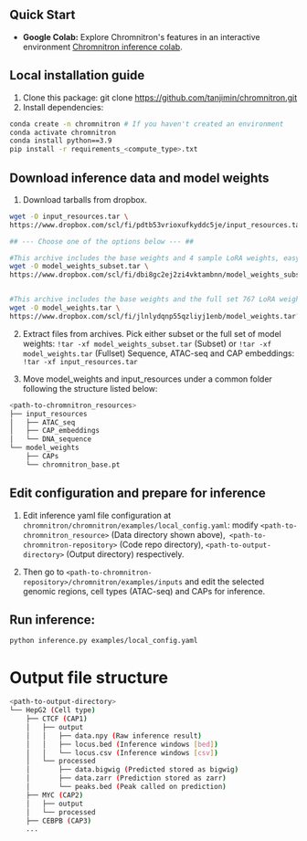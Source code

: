 ## Quick Start
* **Google Colab:** Explore Chromnitron's features in an interactive environment [Chromnitron inference colab](https://colab.research.google.com/drive/1NEgKCjJ4ipGMrtq8MuTmWy4LcahGswjv?usp=sharing).

## Local installation guide

1. Clone this package: git clone https://github.com/tanjimin/chromnitron.git
2. Install dependencies:
```bash
conda create -n chromnitron # If you haven't created an environment
conda activate chromnitron
conda install python==3.9
pip install -r requirements_<compute_type>.txt
```

## Download inference data and model weights
1. Download tarballs from dropbox.
```bash
wget -O input_resources.tar \
https://www.dropbox.com/scl/fi/pdtb53vrioxufkyddc5je/input_resources.tar?rlkey=1re0r0k6cisazqyyspcnrhdhg&st=ykb14uen&dl=1

## --- Choose one of the options below --- ##

#This archive includes the base weights and 4 sample LoRA weights, easy for testing <400MB>.
wget -O model_weights_subset.tar \
https://www.dropbox.com/scl/fi/dbi8gc2ej2zi4vktambnn/model_weights_subset.tar?rlkey=gd69we2pq6awjhkfh944iusdz&st=w0i2zgop&dl=1


#This archive includes the base weights and the full set 767 LoRA weights <24GB>.
wget -O model_weights.tar \
https://www.dropbox.com/scl/fi/jlnlydqnp55qzliyj1enb/model_weights.tar?rlkey=j7fypvzyyqhuw36l5gcgmly9s&st=5ixf4p4z&dl=1
```
2. Extract files from archives.
Pick either subset or the full set of model weights: `!tar -xf model_weights_subset.tar` (Subset) or `!tar -xf model_weights.tar` (Fullset)
Sequence, ATAC-seq and CAP embeddings: `!tar -xf input_resources.tar`

1. Move model_weights and input_resources under a common folder following the structure listed below:
```bash
<path-to-chromnitron_resources>
├── input_resources
│   ├── ATAC_seq
│   ├── CAP_embeddings
│   └── DNA_sequence
└── model_weights
    ├── CAPs
    └── chromnitron_base.pt
```

## Edit configuration and prepare for inference
1. Edit inference yaml file configuration at `chromnitron/chromnitron/examples/local_config.yaml`: modify `<path-to-chromnitron_resource>` (Data directory shown above),` <path-to-chromnitron-repository>` (Code repo directory), `<path-to-output-directory>` (Output directory) respectively.

2. Then go to `<path-to-chromnitron-repository>/chromnitron/examples/inputs` and edit the selected genomic regions, cell types (ATAC-seq) and CAPs for inference.

## Run inference:
```bash
python inference.py examples/local_config.yaml
```

# Output file structure
```bash
<path-to-output-directory>
└── HepG2 (Cell type)
    ├── CTCF (CAP1)
    │   ├── output
    │   │   ├── data.npy (Raw inference result)
    │   │   ├── locus.bed (Inference windows [bed])
    │   │   └── locus.csv (Inference windows [csv])
    │   └── processed
    │       ├── data.bigwig (Predicted stored as bigwig)
    │       ├── data.zarr (Prediction stored as zarr)
    │       └── peaks.bed (Peak called on prediction)
    ├── MYC (CAP2)
    │   ├── output
    │   └── processed
    ├── CEBPB (CAP3)
    ...
```
